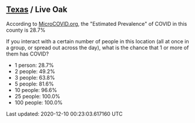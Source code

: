 
## [Texas](/united-states/texas) / Live Oak

According to [MicroCOVID.org](http://microcovid.org),
the "Estimated Prevalence" of COVID in this county is 28.7%

If you interact with a certain number of people in this location
(all at once in a group, or spread out across the day), what is the chance that
1 or more of them has COVID?

- 1 person: 28.7%
- 2 people: 49.2%
- 3 people: 63.8%
- 5 people: 81.6%
- 10 people: 96.6%
- 25 people: 100.0%
- 100 people: 100.0%

Last updated: 2020-12-10 00:23:03.617160 UTC
